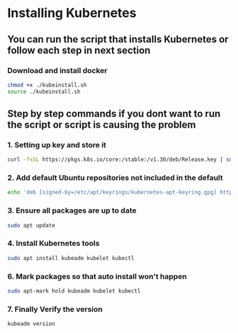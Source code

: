 # Installing Kubernetes
## You can run the script that installs Kubernetes or follow each step in next section
### Download and install docker
```bash
chmod +x ./kubeinstall.sh
source ./kubeinstall.sh
```
## Step by step commands if you dont want to run the script or script is causing the problem
### 1. Setting up key and store it
```bash
curl -fsSL https://pkgs.k8s.io/core:/stable:/v1.30/deb/Release.key | sudo gpg --dearmor -o /etc/apt/keyrings/kubernetes-apt-keyring.gpg
```
### 2. Add default Ubuntu repositories not included in the default
```bash
echo 'deb [signed-by=/etc/apt/keyrings/kubernetes-apt-keyring.gpg] https://pkgs.k8s.io/core:/stable:/v1.30/deb/ /' | sudo tee /etc/apt/sources.list.d/kubernetes.list
```
### 3. Ensure all packages are up to date
```bash
sudo apt update
```
### 4. Install Kubernetes tools
```bash
sudo apt install kubeadm kubelet kubectl
```
### 6. Mark packages so that auto install won't happen
```bash
sudo apt-mark hold kubeadm kubelet kubectl
```
### 7. Finally Verify the version
```bash
kubeadm version
```
